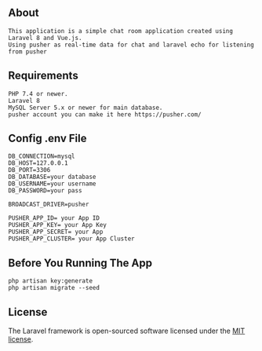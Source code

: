 

## About 
    This application is a simple chat room application created using Laravel 8 and Vue.js.
    Using pusher as real-time data for chat and laravel echo for listening from pusher





## Requirements

    PHP 7.4 or newer.
    Laravel 8 
    MySQL Server 5.x or newer for main database.
    pusher account you can make it here https://pusher.com/



## Config .env File
    DB_CONNECTION=mysql
    DB_HOST=127.0.0.1
    DB_PORT=3306
    DB_DATABASE=your database
    DB_USERNAME=your username
    DB_PASSWORD=your pass

    BROADCAST_DRIVER=pusher

    PUSHER_APP_ID= your App ID
    PUSHER_APP_KEY= your App Key
    PUSHER_APP_SECRET= your App 
    PUSHER_APP_CLUSTER= your App Cluster

## Before You Running The App
    php artisan key:generate
    php artisan migrate --seed

## License

The Laravel framework is open-sourced software licensed under the [MIT license](https://opensource.org/licenses/MIT).
